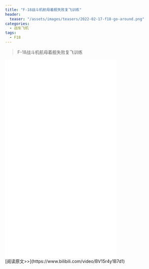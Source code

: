 ```yaml
---
title: "F-18战斗机航母着舰失败复飞训练"
header:
  teaser: "/assets/images/teasers/2022-02-17-f18-go-around.png"
categories:
  - 战车飞机
tags:
  - F18
---
```


>F-18战斗机航母着舰失败复飞训练

<iframe width="360px" height="640px" src="//player.bilibili.com/player.html?aid=767137491&bvid=BV15r4y1B7d1&cid=546361854&page=1" scrolling="no" border="0" frameborder="no" framespacing="0" allowfullscreen="true"> </iframe>
<br/>
[阅读原文>>](https://www.bilibili.com/video/BV15r4y1B7d1)
